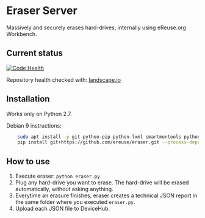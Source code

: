 

# Eraser Server

Massively and securely erases hard-drives, internally using eReuse.org Workbench.

Current status
--------------

[![Code Health](https://landscape.io/github/eReuse/eraser-server/master/landscape.svg?style=flat)](https://landscape.io/github/eReuse/eraser-server/master)

Repository health checked with: [landscape.io](https://landscape.io/github/pedrotgn/pyactor)


Installation
------------
Works only on Python 2.7.

Debian 9 instructions:
```bash
    sudo apt install -y git python-pip python-lxml smartmontools python-dateutil python-gnupg python-dmidecode lshw
    pip install git+https://github.com/ereuse/eraser.git --process-dependency-links
```

How to use
----------
1. Execute eraser: ``python eraser.py``
2. Plug any hard-drive you want to erase. The hard-drive will be erased automatically, without asking anything.
3. Everytime an erasure finishes, eraser creates a technical JSON report in the same folder where you
executed ``eraser.py``.
4. Upload each JSON file to DeviceHub. 
 

